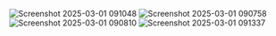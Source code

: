 ![Screenshot 2025-03-01 091048](https://github.com/user-attachments/assets/72437250-4932-4e76-9c30-ce9aca56481f)
![Screenshot 2025-03-01 090758](https://github.com/user-attachments/assets/cc8a7d97-11dd-4795-8a90-32e8d769cc6e)
![Screenshot 2025-03-01 090810](https://github.com/user-attachments/assets/c773ac2e-53d5-4aab-84bb-bc7b1e4333f1)
![Screenshot 2025-03-01 091337](https://github.com/user-attachments/assets/dc34fe13-7cd6-4a3d-8477-8ac18509b520)
